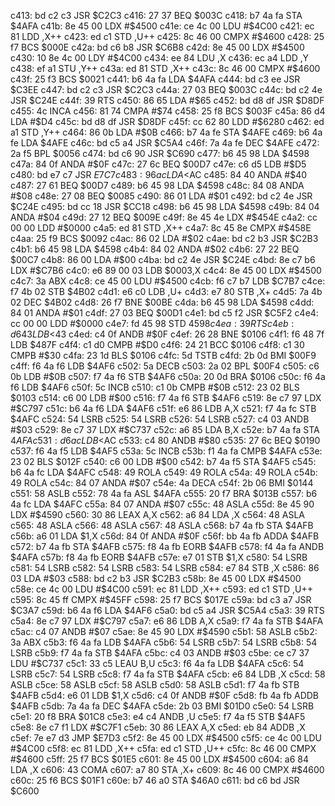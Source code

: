 c413: bd c2 c3     JSR    $C2C3
c416: 27 37        BEQ    $003C
c418: b7 4a fa     STA    $4AFA
c41b: 8e 45 00     LDX    #$4500
c41e: ce 4c 00     LDU    #$4C00
c421: ec 81        LDD    ,X++
c423: ed c1        STD    ,U++
c425: 8c 46 00     CMPX   #$4600
c428: 25 f7        BCS    $000E
c42a: bd c6 b8     JSR    $C6B8
c42d: 8e 45 00     LDX    #$4500
c430: 10 8e 4c 00  LDY    #$4C00
c434: ee 84        LDU    ,X
c436: ec a4        LDD    ,Y
c438: ef a1        STU    ,Y++
c43a: ed 81        STD    ,X++
c43c: 8c 46 00     CMPX   #$4600
c43f: 25 f3        BCS    $0021
c441: b6 4a fa     LDA    $4AFA
c444: bd c3 ee     JSR    $C3EE
c447: bd c2 c3     JSR    $C2C3
c44a: 27 03        BEQ    $003C
c44c: bd c2 4e     JSR    $C24E
c44f: 39           RTS
c450: 86 65        LDA    #$65
c452: bd d8 df     JSR    $D8DF
c455: 4c           INCA
c456: 81 74        CMPA   #$74
c458: 25 f8        BCS    $003F
c45a: 86 d4        LDA    #$D4
c45c: bd d8 df     JSR    $D8DF
c45f: cc 62 80     LDD    #$6280
c462: ed a1        STD    ,Y++
c464: 86 0b        LDA    #$0B
c466: b7 4a fe     STA    $4AFE
c469: b6 4a fe     LDA    $4AFE
c46c: bd c5 a4     JSR    $C5A4
c46f: 7a 4a fe     DEC    $4AFE
c472: 2a f5        BPL    $0056
c474: bd c6 90     JSR    $C690
c477: b6 45 98     LDA    $4598
c47a: 84 0f        ANDA   #$0F
c47c: 27 6c        BEQ    $00D7
c47e: c6 d5        LDB    #$D5
c480: bd e7 c7     JSR    $E7C7
c483: 96 ac        LDA    <$AC
c485: 84 40        ANDA   #$40
c487: 27 61        BEQ    $00D7
c489: b6 45 98     LDA    $4598
c48c: 84 08        ANDA   #$08
c48e: 27 08        BEQ    $0085
c490: 86 01        LDA    #$01
c492: bd c2 4e     JSR    $C24E
c495: bd cc 18     JSR    $CC18
c498: b6 45 98     LDA    $4598
c49b: 84 04        ANDA   #$04
c49d: 27 12        BEQ    $009E
c49f: 8e 45 4e     LDX    #$454E
c4a2: cc 00 00     LDD    #$0000
c4a5: ed 81        STD    ,X++
c4a7: 8c 45 8e     CMPX   #$458E
c4aa: 25 f9        BCS    $0092
c4ac: 86 02        LDA    #$02
c4ae: bd c2 b3     JSR    $C2B3
c4b1: b6 45 98     LDA    $4598
c4b4: 84 02        ANDA   #$02
c4b6: 27 22        BEQ    $00C7
c4b8: 86 00        LDA    #$00
c4ba: bd c2 4e     JSR    $C24E
c4bd: 8e c7 b6     LDX    #$C7B6
c4c0: e6 89 00 03  LDB    $0003,X
c4c4: 8e 45 00     LDX    #$4500
c4c7: 3a           ABX
c4c8: ce 45 00     LDU    #$4500
c4cb: f6 c7 b7     LDB    $C7B7
c4ce: f7 4b 02     STB    $4B02
c4d1: e6 c0        LDB    ,U+
c4d3: e7 80        STB    ,X+
c4d5: 7a 4b 02     DEC    $4B02
c4d8: 26 f7        BNE    $00BE
c4da: b6 45 98     LDA    $4598
c4dd: 84 01        ANDA   #$01
c4df: 27 03        BEQ    $00D1
c4e1: bd c5 f2     JSR    $C5F2
c4e4: cc 00 00     LDD    #$0000
c4e7: fd 45 98     STD    $4598
c4ea: 39           RTS
c4eb: d6 43        LDB    <$43
c4ed: c4 0f        ANDB   #$0F
c4ef: 26 28        BNE    $0106
c4f1: f6 48 7f     LDB    $487F
c4f4: c1 d0        CMPB   #$D0
c4f6: 24 21        BCC    $0106
c4f8: c1 30        CMPB   #$30
c4fa: 23 1d        BLS    $0106
c4fc: 5d           TSTB
c4fd: 2b 0d        BMI    $00F9
c4ff: f6 4a f6     LDB    $4AF6
c502: 5a           DECB
c503: 2a 02        BPL    $00F4
c505: c6 0b        LDB    #$0B
c507: f7 4a f6     STB    $4AF6
c50a: 20 0d        BRA    $0106
c50c: f6 4a f6     LDB    $4AF6
c50f: 5c           INCB
c510: c1 0b        CMPB   #$0B
c512: 23 02        BLS    $0103
c514: c6 00        LDB    #$00
c516: f7 4a f6     STB    $4AF6
c519: 8e c7 97     LDX    #$C797
c51c: b6 4a f6     LDA    $4AF6
c51f: e6 86        LDB    A,X
c521: f7 4a fc     STB    $4AFC
c524: 54           LSRB
c525: 54           LSRB
c526: 54           LSRB
c527: c4 03        ANDB   #$03
c529: 8e c7 37     LDX    #$C737
c52c: a6 85        LDA    B,X
c52e: b7 4a fa     STA    $4AFA
c531: d6 ac        LDB    <$AC
c533: c4 80        ANDB   #$80
c535: 27 6c        BEQ    $0190
c537: f6 4a f5     LDB    $4AF5
c53a: 5c           INCB
c53b: f1 4a fa     CMPB   $4AFA
c53e: 23 02        BLS    $012F
c540: c6 00        LDB    #$00
c542: b7 4a f5     STA    $4AF5
c545: b6 4a fc     LDA    $4AFC
c548: 49           ROLA
c549: 49           ROLA
c54a: 49           ROLA
c54b: 49           ROLA
c54c: 84 07        ANDA   #$07
c54e: 4a           DECA
c54f: 2b 06        BMI    $0144
c551: 58           ASLB
c552: 78 4a fa     ASL    $4AFA
c555: 20 f7        BRA    $013B
c557: b6 4a fc     LDA    $4AFC
c55a: 84 07        ANDA   #$07
c55c: 48           ASLA
c55d: 8e 45 90     LDX    #$4590
c560: 30 86        LEAX   A,X
c562: a6 84        LDA    ,X
c564: 48           ASLA
c565: 48           ASLA
c566: 48           ASLA
c567: 48           ASLA
c568: b7 4a fb     STA    $4AFB
c56b: a6 01        LDA    $1,X
c56d: 84 0f        ANDA   #$0F
c56f: bb 4a fb     ADDA   $4AFB
c572: b7 4a fb     STA    $4AFB
c575: f8 4a fb     EORB   $4AFB
c578: f4 4a fa     ANDB   $4AFA
c57b: f8 4a fb     EORB   $4AFB
c57e: e7 01        STB    $1,X
c580: 54           LSRB
c581: 54           LSRB
c582: 54           LSRB
c583: 54           LSRB
c584: e7 84        STB    ,X
c586: 86 03        LDA    #$03
c588: bd c2 b3     JSR    $C2B3
c58b: 8e 45 00     LDX    #$4500
c58e: ce 4c 00     LDU    #$4C00
c591: ec 81        LDD    ,X++
c593: ed c1        STD    ,U++
c595: 8c 45 ff     CMPX   #$45FF
c598: 25 f7        BCS    $017E
c59a: bd c3 a7     JSR    $C3A7
c59d: b6 4a f6     LDA    $4AF6
c5a0: bd c5 a4     JSR    $C5A4
c5a3: 39           RTS
c5a4: 8e c7 97     LDX    #$C797
c5a7: e6 86        LDB    A,X
c5a9: f7 4a fa     STB    $4AFA
c5ac: c4 07        ANDB   #$07
c5ae: 8e 45 90     LDX    #$4590
c5b1: 58           ASLB
c5b2: 3a           ABX
c5b3: f6 4a fa     LDB    $4AFA
c5b6: 54           LSRB
c5b7: 54           LSRB
c5b8: 54           LSRB
c5b9: f7 4a fa     STB    $4AFA
c5bc: c4 03        ANDB   #$03
c5be: ce c7 37     LDU    #$C737
c5c1: 33 c5        LEAU   B,U
c5c3: f6 4a fa     LDB    $4AFA
c5c6: 54           LSRB
c5c7: 54           LSRB
c5c8: f7 4a fa     STB    $4AFA
c5cb: e6 84        LDB    ,X
c5cd: 58           ASLB
c5ce: 58           ASLB
c5cf: 58           ASLB
c5d0: 58           ASLB
c5d1: f7 4a fb     STB    $4AFB
c5d4: e6 01        LDB    $1,X
c5d6: c4 0f        ANDB   #$0F
c5d8: fb 4a fb     ADDB   $4AFB
c5db: 7a 4a fa     DEC    $4AFA
c5de: 2b 03        BMI    $01D0
c5e0: 54           LSRB
c5e1: 20 f8        BRA    $01C8
c5e3: e4 c4        ANDB   ,U
c5e5: f7 4a f5     STB    $4AF5
c5e8: 8e c7 f1     LDX    #$C7F1
c5eb: 30 86        LEAX   A,X
c5ed: eb 84        ADDB   ,X
c5ef: 7e e7 d3     JMP    $E7D3
c5f2: 8e 45 00     LDX    #$4500
c5f5: ce 4c 00     LDU    #$4C00
c5f8: ec 81        LDD    ,X++
c5fa: ed c1        STD    ,U++
c5fc: 8c 46 00     CMPX   #$4600
c5ff: 25 f7        BCS    $01E5
c601: 8e 45 00     LDX    #$4500
c604: a6 84        LDA    ,X
c606: 43           COMA
c607: a7 80        STA    ,X+
c609: 8c 46 00     CMPX   #$4600
c60c: 25 f6        BCS    $01F1
c60e: b7 46 a0     STA    $46A0
c611: bd c6 bd     JSR    $C600
